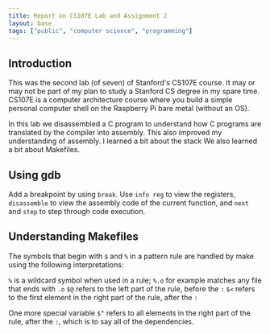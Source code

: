 ```yaml
---
title: Report on CS107E Lab and Assignment 2
layout: base
tags: ["public", "computer science", "programming"]
---
```



## Introduction

This was the second lab (of seven) of Stanford's CS107E course.
It may or may not be part of my plan to study a Stanford CS degree
in my spare time.
CS107E is a computer architecture course where you build 
a simple personal computer shell on the Raspberry Pi bare metal
(without an OS).

In this lab we disassembled a C program to understand how C programs
are translated by the compiler into assembly.
This also improved my understanding of assembly.
I learned a bit about the stack
We also learned a bit about Makefiles.

## Using gdb

Add a breakpoint by using `break`.
Use `info reg` to view the registers,
`disassemble` to view the assembly code of the current function,
and `next` and `step` to step through code execution.

## Understanding Makefiles

The symbols that begin with `$` and `%` in a pattern rule are handled by make using the following interpretations:

`%` is a wildcard symbol when used in a rule; `%.o` for example matches any file that ends with `.o`
`$@` refers to the left part of the rule, before the `:`
`$<` refers to the first element in the right part of the rule, after the `:`
            
One more special variable `$^` refers to all elements in the right part of the
rule, after the `:`, which is to say all of the dependencies.
